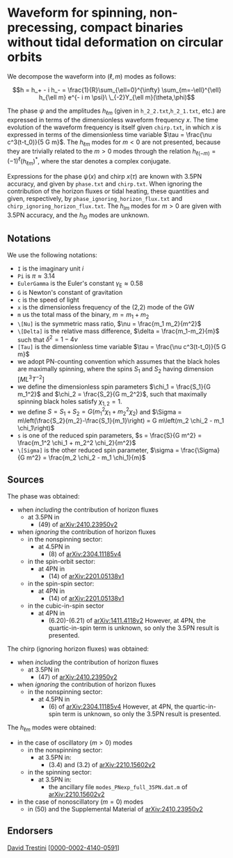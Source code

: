 # Waveform for spinning, non-precessing, compact binaries without tidal deformation on circular orbits

We decompose the waveform into $(\ell,m)$ modes as follows:

$$h = h_+ - i h_- = \frac{1}{R}\sum_{\ell=0}^{\infty} \sum_{m=-\ell}^{\ell} h_{\ell m} e^{- i m \psi}\ \_{-2}Y_{\ell m}(\theta,\phi)$$

The phase $\psi$ and the amplitudes $h_{\ell m}$ (given in ``h_2_2.txt``,``h_2_1.txt``, etc.) are expressed in terms of the dimensionless waveform frequency $x$. The time evolution of the waveform frequency is itself given ``chirp.txt``, in which $x$ is expressed in terms of the dimensionless time variable $\tau =  \frac{\nu c^3(t-t_0)}{5 G m}$. The $h_{\ell m}$ modes for $m<0$ are not presented, because they are trivially related to the $m>0$ modes through the relation $h_{\ell (-m)} = (-1)^\ell (h_{\ell m})^*$, where the star denotes a complex conjugate.

Expressions for the phase $\psi(x)$ and chirp $x(\tau)$ are known with 3.5PN accuracy, and given by ``phase.txt`` and ``chirp.txt``. When ignoring the contribution of the horizon fluxes or tidal heating, these quantities and given, respectively, by ``phase_ignoring_horizon_flux.txt`` and ``chirp_ignoring_horizon_flux.txt``. The $h_{lm}$ modes for $m>0$ are given with 3.5PN accuracy, and the $h_{l0}$ modes are unknown.


## Notations

We use the following notations:
* ``I`` is the imaginary unit $i$
* ``Pi`` is $\pi \approx 3.14$
* ``EulerGamma`` is the Euler's constant $\gamma_\text{E} \approx 0.58$
* ``G`` is Newton's constant of gravitation
* ``c`` is the speed of light
* ``x`` is the dimensionless frequency of the (2,2) mode of the GW
* ``m`` us the total mass of the binary, $m = m_1+m_2$
* ``\[Nu]`` is the symmetric mass ratio, $\nu = \frac{m_1 m_2}{m^2}$
* ``\[Delta]`` is the relative mass difference, $\delta = \frac{m_1-m_2}{m}$ such that $\delta^2=1-4\nu$
* ``[Tau]`` is the dimensionless time variable $\tau = \frac{\nu c^3(t-t_0)}{5 G m}$
* we adopt PN-counting convention which assumes that the black holes are maximally spinning, where the spins $S_1$ and $S_2$ having dimension $[ML^3T^{-2}]$
* we define the dimensionless spin parameters $\chi_1 = \frac{S_1}{G m_1^2}$ and $\chi_2 = \frac{S_2}{G m_2^2}$, such that maximally spinning black holes satisfy $\chi_{1,2} = 1$.
* we define $S = S_1 + S_2 = G (m_1^2 \chi_1+m_2^2 \chi_2)$ and $\Sigma = m\left(\frac{S_2}{m_2}-\frac{S_1}{m_1}\right) = G m\left(m_2 \chi_2 - m_1 \chi_1\right)$
* ``s`` is one of the reduced spin parameters, $s = \frac{S}{G m^2} = \frac{m_1^2 \chi_1 + m_2^2 \chi_2}{m^2}$
* ``\[Sigma]`` is the other reduced spin parameter, $\sigma = \frac{\Sigma}{G m^2} = \frac{m_2 \chi_2 - m_1 \chi_1}{m}$

## Sources

The phase was obtained:
* when *including* the contribution of horizon fluxes
    * at 3.5PN in
        * (49) of [arXiv:2410.23950v2](https://arxiv.org/abs/2410.23950v2)
* when *ignoring* the contribution of horizon fluxes
    * in the nonspinning sector:
        * at 4.5PN in
            * (8) of [arXiv:2304.11185v4](https://arxiv.org/abs/2304.11185v4)
    * in the spin-orbit sector:
        * at 4PN in
            * (14) of [arXiv:2201.05138v1](https://arxiv.org/abs/2201.05138v1)
    * in the spin-spin sector:
        * at 4PN in
            * (14) of [arXiv:2201.05138v1](https://arxiv.org/abs/2201.05138v1)
    * in the cubic-in-spin sector
        * at 4PN in
            * (6.20)-(6.21) of [arXiv:1411.4118v2](https://arxiv.org/abs/1411.4118v2)
However, at 4PN, the quartic-in-spin term is unknown, so only the 3.5PN result is presented. 

The chirp (ignoring horizon fluxes) was obtained:
* when *including* the contribution of horizon fluxes
    * at 3.5PN in
        * (47) of [arXiv:2410.23950v2](https://arxiv.org/abs/2410.23950v2)
* when *ignoring* the contribution of horizon fluxes
    * in the nonspinning sector:
        * at 4.5PN in 
            * (6) of [arXiv:2304.11185v4](https://arxiv.org/abs/2304.11185v4)
However, at 4PN, the quartic-in-spin term is unknown, so only the 3.5PN result is presented. 

The $h_{\ell m}$ modes were obtained:
* in the case of oscillatory ($m>0$) modes
    * in the nonspinning sector:
        * at 3.5PN in:
            * (3.4) and (3.2) of [arXiv:2210.15602v2](https://arxiv.org/abs/2210.15602v2)
    * in the spinning sector:
        * at 3.5PN in:
            * the ancillary file ``modes_PNexp_full_35PN.dat.m`` of [arXiv:2210.15602v2](https://arxiv.org/abs/2210.15602v2)  
* in the case of nonoscillatory ($m=0$) modes
    * in (50) and the Supplemental Material of [arXiv:2410.23950v2](https://arxiv.org/abs/2410.23950v2)
## Endorsers

[David Trestini](https://github.com/davidtrestini) [[0000-0002-4140-0591](https://orcid.org/0000-0002-4140-0591)]

